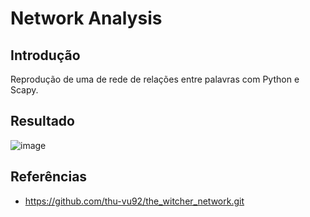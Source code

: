 # Network Analysis

## Introdução
Reprodução de uma de rede de relações entre palavras com Python e Scapy.

## Resultado
![image](https://user-images.githubusercontent.com/65053026/225747954-1b777571-014f-4861-bd0d-0eb64945a6cb.png)

## Referências
- https://github.com/thu-vu92/the_witcher_network.git
